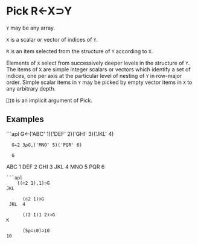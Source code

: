 <div style="display: none;">
  ⊃
</div>






<h1 class="heading"><span class="name">Pick</span> <span class="command">R←X⊃Y</span></h1>



`Y` may be any array.


`X` is a scalar or vector of indices of `Y`.


`R` is an item selected from the structure of `Y` according to `X`.


Elements of `X` select from successively deeper levels in the structure of `Y`.  The items of `X` are simple integer scalars or vectors which identify a set of indices, one per axis at the particular level of nesting of `Y` in row-major order.  Simple scalar items in `Y` may be picked by empty vector items in `X` to any arbitrary depth.


`⎕IO` is an implicit argument of Pick.


<h2 class="example">Examples</h2>
```apl
      G←('ABC' 1)('DEF' 2)('GHI' 3)('JKL' 4)
 
      G←2 3⍴G,('MNO' 5)('PQR' 6)
 
      G
  ABC  1   DEF  2   GHI  3
  JKL  4   MNO  5   PQR  6

```
```apl
    ((⊂2 1),1)⊃G
JKL
 
      (⊂2 1)⊃G
 JKL  4

      ((2 1)1 2)⊃G
K
 
      (5⍴⊂⍳0)⊃10
10

```


